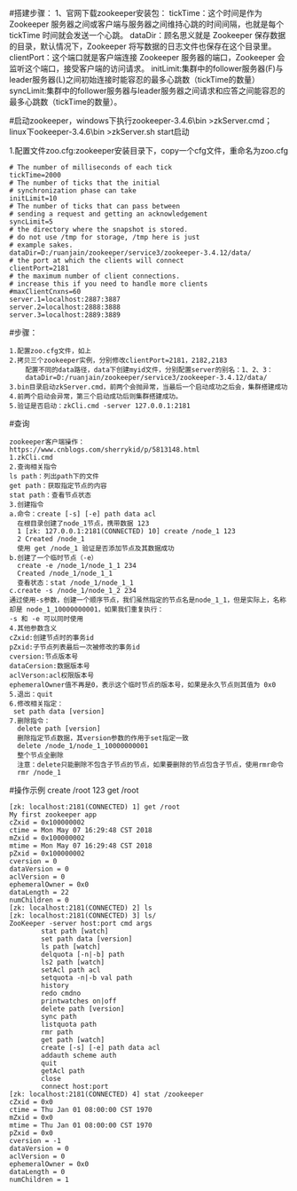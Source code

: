 #搭建步骤：
1、官网下载zookeeper安装包：
tickTime：这个时间是作为 Zookeeper 服务器之间或客户端与服务器之间维持心跳的时间间隔，也就是每个 tickTime 时间就会发送一个心跳。
dataDir：顾名思义就是 Zookeeper 保存数据的目录，默认情况下，Zookeeper 将写数据的日志文件也保存在这个目录里。
clientPort：这个端口就是客户端连接 Zookeeper 服务器的端口，Zookeeper 会监听这个端口，接受客户端的访问请求。
initLimit:集群中的follower服务器(F)与leader服务器(L)之间初始连接时能容忍的最多心跳数（tickTime的数量）
syncLimit:集群中的follower服务器与leader服务器之间请求和应答之间能容忍的最多心跳数（tickTime的数量）。

#启动zookeeper，windows下执行zookeeper-3.4.6\bin >zkServer.cmd；
linux下ookeeper-3.4.6\bin >zkServer.sh start启动

1.配置文件zoo.cfg:zookeeper安装目录下，copy一个cfg文件，重命名为zoo.cfg
```
# The number of milliseconds of each tick
tickTime=2000
# The number of ticks that the initial
# synchronization phase can take
initLimit=10
# The number of ticks that can pass between
# sending a request and getting an acknowledgement
syncLimit=5
# the directory where the snapshot is stored.
# do not use /tmp for storage, /tmp here is just
# example sakes.
dataDir=D:/ruanjain/zookeeper/service3/zookeeper-3.4.12/data/
# the port at which the clients will connect
clientPort=2181
# the maximum number of client connections.
# increase this if you need to handle more clients
#maxClientCnxns=60
server.1=localhost:2887:3887
server.2=localhost:2888:3888
server.3=localhost:2889:3889
```

#步骤：

```
1.配置zoo.cfg文件，如上
2.拷贝三个zookeeper实例，分别修改clientPort=2181，2182,2183
    配置不同的data路径，data下创建myid文件，分别配置server的别名：1、2、3：
    dataDir=D:/ruanjain/zookeeper/service3/zookeeper-3.4.12/data/
3.bin目录启动zkServer.cmd，前两个会抛异常，当最后一个启动成功之后会，集群搭建成功
4.前两个启动会异常，第三个启动成功后则集群搭建成功。
5.验证是否启动：zkCli.cmd -server 127.0.0.1:2181
```
#查询
```
zookeeper客户端操作：
https://www.cnblogs.com/sherrykid/p/5813148.html
1.zkCli.cmd
2.查询相关指令
ls path：列出path下的文件
get path：获取指定节点的内容
stat path：查看节点状态
3.创建指令
a.命令：create [-s] [-e] path data acl
  在根目录创建了node_1节点，携带数据 123
  1 [zk: 127.0.0.1:2181(CONNECTED) 10] create /node_1 123
  2 Created /node_1
  使用 get /node_1 验证是否添加节点及其数据成功
b.创建了一个临时节点（-e）
  create -e /node_1/node_1_1 234
  Created /node_1/node_1_1
  查看状态：stat /node_1/node_1_1
c.create -s /node_1/node_1_2 234
通过使用-s参数，创建一个顺序节点，我们虽然指定的节点名是node_1_1，但是实际上，名称却是 node_1_10000000001，如果我们重复执行：
-s 和 -e 可以同时使用
4.其他参数含义
cZxid:创建节点时的事务id
pZxid:子节点列表最后一次被修改的事务id
cversion:节点版本号
dataCersion:数据版本号
aclVerson:acl权限版本号
ephemeralOwner值不再是0，表示这个临时节点的版本号，如果是永久节点则其值为 0x0
5.退出：quit
6.修改相关指定：
 set path data [version]
7.删除指令：
  delete path [version]
  删除指定节点数据，其version参数的作用于set指定一致
  delete /node_1/node_1_10000000001
  整个节点全删除
  注意：delete只能删除不包含子节点的节点，如果要删除的节点包含子节点，使用rmr命令
  rmr /node_1
```
#操作示例
create /root 123
get /root

```
[zk: localhost:2181(CONNECTED) 1] get /root
My first zookeeper app
cZxid = 0x100000002
ctime = Mon May 07 16:29:48 CST 2018
mZxid = 0x100000002
mtime = Mon May 07 16:29:48 CST 2018
pZxid = 0x100000002
cversion = 0
dataVersion = 0
aclVersion = 0
ephemeralOwner = 0x0
dataLength = 22
numChildren = 0
[zk: localhost:2181(CONNECTED) 2] ls
[zk: localhost:2181(CONNECTED) 3] ls/
ZooKeeper -server host:port cmd args
        stat path [watch]
        set path data [version]
        ls path [watch]
        delquota [-n|-b] path
        ls2 path [watch]
        setAcl path acl
        setquota -n|-b val path
        history
        redo cmdno
        printwatches on|off
        delete path [version]
        sync path
        listquota path
        rmr path
        get path [watch]
        create [-s] [-e] path data acl
        addauth scheme auth
        quit
        getAcl path
        close
        connect host:port
[zk: localhost:2181(CONNECTED) 4] stat /zookeeper
cZxid = 0x0
ctime = Thu Jan 01 08:00:00 CST 1970
mZxid = 0x0
mtime = Thu Jan 01 08:00:00 CST 1970
pZxid = 0x0
cversion = -1
dataVersion = 0
aclVersion = 0
ephemeralOwner = 0x0
dataLength = 0
numChildren = 1
```

